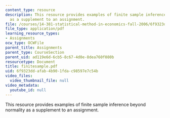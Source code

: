 ```yaml
---
content_type: resource
description: This resource provides examples of finite sample inference beyond normality
  as a supplement to an assignment.
file: /courses/14-381-statistical-method-in-economics-fall-2006/6f9323ddafab4b901fdac98597e7c54b_finitesample.pdf
file_type: application/pdf
learning_resource_types:
- Assignments
ocw_type: OCWFile
parent_title: Assignments
parent_type: CourseSection
parent_uid: ad119e6d-6cb5-8c67-4d0e-8dea760f080b
resourcetype: Document
title: finitesample.pdf
uid: 6f9323dd-afab-4b90-1fda-c98597e7c54b
video_files:
  video_thumbnail_file: null
video_metadata:
  youtube_id: null
---
```

This resource provides examples of finite sample inference beyond normality as a supplement to an assignment.